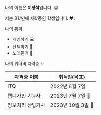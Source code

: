 나의 이름은 **이영석**입니다. 😁:

저는 3학년에 재학중인 학생입니다. ♥️:

나의 취미

- 게임하기 💻
- 산책하기 🐶
- 노래듣기 🎵

나의 워너비 자격증 ✨

| 자격증 이름 | 취득일(**목표**) |
| -- | -- |
| ITQ | 2022년 6월 7일 |
| 웹디자인 기능사 | 2023년 7월 7일 🙏 |
| 정보처리 산업기사 | 2023년 10월 3일 🙏 |
